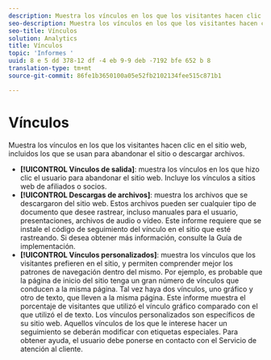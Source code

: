 ```yaml
---
description: Muestra los vínculos en los que los visitantes hacen clic en el sitio web, incluidos los que se usan para abandonar el sitio o descargar archivos.
seo-description: Muestra los vínculos en los que los visitantes hacen clic en el sitio web, incluidos los que se usan para abandonar el sitio o descargar archivos.
seo-title: Vínculos
solution: Analytics
title: Vínculos
topic: 'Informes '
uuid: 8 e 5 dd 378-12 df -4 eb 9-9 deb -7192 bfe 652 b 8
translation-type: tm+mt
source-git-commit: 86fe1b3650100a05e52fb2102134fee515c871b1

---
```



# Vínculos

Muestra los vínculos en los que los visitantes hacen clic en el sitio web, incluidos los que se usan para abandonar el sitio o descargar archivos.

* **[!UICONTROL Vínculos de salida]**: muestra los vínculos en los que hizo clic el usuario para abandonar el sitio web. Incluye los vínculos a sitios web de afiliados o socios.
* **[!UICONTROL Descargas de archivos]**: muestra los archivos que se descargaron del sitio web. Estos archivos pueden ser cualquier tipo de documento que desee rastrear, incluso manuales para el usuario, presentaciones, archivos de audio o vídeo. Este informe requiere que se instale el código de seguimiento del vínculo en el sitio que esté rastreando. Si desea obtener más información, consulte la Guía de implementación.
* **[!UICONTROL Vínculos personalizados]**: muestra los vínculos que los visitantes prefieren en el sitio, y permiten comprender mejor los patrones de navegación dentro del mismo. Por ejemplo, es probable que la página de inicio del sitio tenga un gran número de vínculos que conducen a la misma página. Tal vez haya dos vínculos, uno gráfico y otro de texto, que lleven a la misma página. Este informe muestra el porcentaje de visitantes que utilizó el vínculo gráfico comparado con el que utilizó el de texto. Los vínculos personalizados son específicos de su sitio web. Aquellos vínculos de los que le interese hacer un seguimiento se deberán modificar con etiquetas especiales. Para obtener ayuda, el usuario debe ponerse en contacto con el Servicio de atención al cliente.

